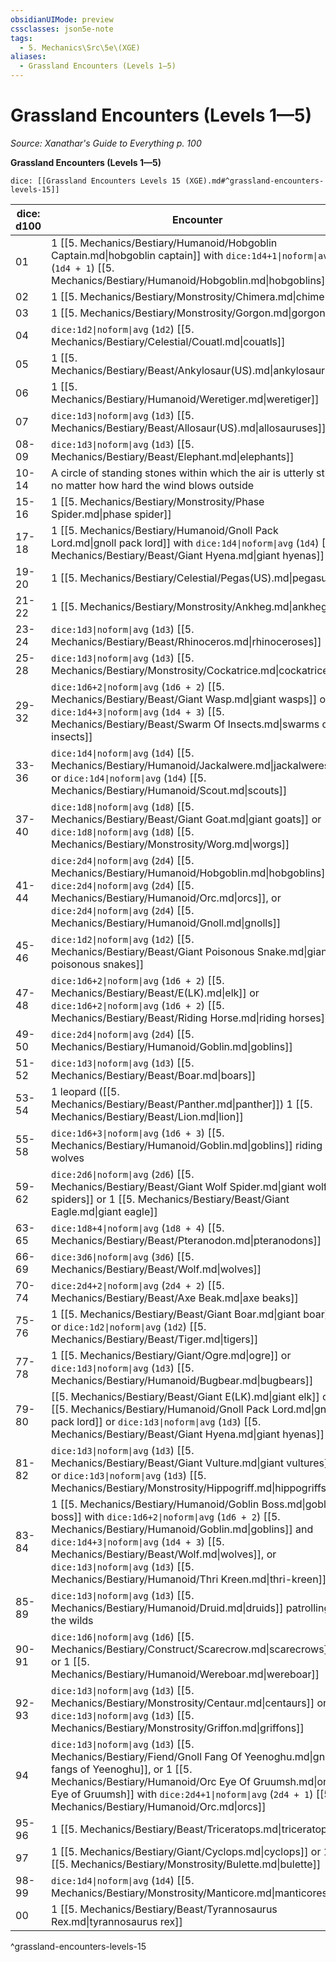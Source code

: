 ```yaml
---
obsidianUIMode: preview
cssclasses: json5e-note
tags:
  - 5. Mechanics\Src\5e\(XGE)
aliases:
  - Grassland Encounters (Levels 1—5)
---
```

# Grassland Encounters (Levels 1—5)
*Source: Xanathar's Guide to Everything p. 100* 

**Grassland Encounters (Levels 1—5)**

`dice: [[Grassland Encounters Levels 15 (XGE).md#^grassland-encounters-levels-15]]`

| dice: d100 | Encounter |
|------------|-----------|
| 01 | 1 [[5. Mechanics/Bestiary/Humanoid/Hobgoblin Captain.md\|hobgoblin captain]] with `dice:1d4+1\|noform\|avg` (`1d4 + 1`) [[5. Mechanics/Bestiary/Humanoid/Hobgoblin.md\|hobgoblins]] |
| 02 | 1 [[5. Mechanics/Bestiary/Monstrosity/Chimera.md\|chimera]] |
| 03 | 1 [[5. Mechanics/Bestiary/Monstrosity/Gorgon.md\|gorgon]] |
| 04 | `dice:1d2\|noform\|avg` (`1d2`) [[5. Mechanics/Bestiary/Celestial/Couatl.md\|couatls]] |
| 05 | 1 [[5. Mechanics/Bestiary/Beast/Ankylosaur(US).md\|ankylosaurus]] |
| 06 | 1 [[5. Mechanics/Bestiary/Humanoid/Weretiger.md\|weretiger]] |
| 07 | `dice:1d3\|noform\|avg` (`1d3`) [[5. Mechanics/Bestiary/Beast/Allosaur(US).md\|allosauruses]] |
| 08-09 | `dice:1d3\|noform\|avg` (`1d3`) [[5. Mechanics/Bestiary/Beast/Elephant.md\|elephants]] |
| 10-14 | A circle of standing stones within which the air is utterly still, no matter how hard the wind blows outside |
| 15-16 | 1 [[5. Mechanics/Bestiary/Monstrosity/Phase Spider.md\|phase spider]] |
| 17-18 | 1 [[5. Mechanics/Bestiary/Humanoid/Gnoll Pack Lord.md\|gnoll pack lord]] with `dice:1d4\|noform\|avg` (`1d4`) [[5. Mechanics/Bestiary/Beast/Giant Hyena.md\|giant hyenas]] |
| 19-20 | 1 [[5. Mechanics/Bestiary/Celestial/Pegas(US).md\|pegasus]] |
| 21-22 | 1 [[5. Mechanics/Bestiary/Monstrosity/Ankheg.md\|ankheg]] |
| 23-24 | `dice:1d3\|noform\|avg` (`1d3`) [[5. Mechanics/Bestiary/Beast/Rhinoceros.md\|rhinoceroses]] |
| 25-28 | `dice:1d3\|noform\|avg` (`1d3`) [[5. Mechanics/Bestiary/Monstrosity/Cockatrice.md\|cockatrices]] |
| 29-32 | `dice:1d6+2\|noform\|avg` (`1d6 + 2`) [[5. Mechanics/Bestiary/Beast/Giant Wasp.md\|giant wasps]] or `dice:1d4+3\|noform\|avg` (`1d4 + 3`) [[5. Mechanics/Bestiary/Beast/Swarm Of Insects.md\|swarms of insects]] |
| 33-36 | `dice:1d4\|noform\|avg` (`1d4`) [[5. Mechanics/Bestiary/Humanoid/Jackalwere.md\|jackalweres]] or `dice:1d4\|noform\|avg` (`1d4`) [[5. Mechanics/Bestiary/Humanoid/Scout.md\|scouts]] |
| 37-40 | `dice:1d8\|noform\|avg` (`1d8`) [[5. Mechanics/Bestiary/Beast/Giant Goat.md\|giant goats]] or `dice:1d8\|noform\|avg` (`1d8`) [[5. Mechanics/Bestiary/Monstrosity/Worg.md\|worgs]] |
| 41-44 | `dice:2d4\|noform\|avg` (`2d4`) [[5. Mechanics/Bestiary/Humanoid/Hobgoblin.md\|hobgoblins]], `dice:2d4\|noform\|avg` (`2d4`) [[5. Mechanics/Bestiary/Humanoid/Orc.md\|orcs]], or `dice:2d4\|noform\|avg` (`2d4`) [[5. Mechanics/Bestiary/Humanoid/Gnoll.md\|gnolls]] |
| 45-46 | `dice:1d2\|noform\|avg` (`1d2`) [[5. Mechanics/Bestiary/Beast/Giant Poisonous Snake.md\|giant poisonous snakes]] |
| 47-48 | `dice:1d6+2\|noform\|avg` (`1d6 + 2`) [[5. Mechanics/Bestiary/Beast/E(LK).md\|elk]] or `dice:1d6+2\|noform\|avg` (`1d6 + 2`) [[5. Mechanics/Bestiary/Beast/Riding Horse.md\|riding horses]] |
| 49-50 | `dice:2d4\|noform\|avg` (`2d4`) [[5. Mechanics/Bestiary/Humanoid/Goblin.md\|goblins]] |
| 51-52 | `dice:1d3\|noform\|avg` (`1d3`) [[5. Mechanics/Bestiary/Beast/Boar.md\|boars]] |
| 53-54 | 1 leopard ([[5. Mechanics/Bestiary/Beast/Panther.md\|panther]]) 1 [[5. Mechanics/Bestiary/Beast/Lion.md\|lion]] |
| 55-58 | `dice:1d6+3\|noform\|avg` (`1d6 + 3`) [[5. Mechanics/Bestiary/Humanoid/Goblin.md\|goblins]] riding wolves |
| 59-62 | `dice:2d6\|noform\|avg` (`2d6`) [[5. Mechanics/Bestiary/Beast/Giant Wolf Spider.md\|giant wolf spiders]] or 1 [[5. Mechanics/Bestiary/Beast/Giant Eagle.md\|giant eagle]] |
| 63-65 | `dice:1d8+4\|noform\|avg` (`1d8 + 4`) [[5. Mechanics/Bestiary/Beast/Pteranodon.md\|pteranodons]] |
| 66-69 | `dice:3d6\|noform\|avg` (`3d6`) [[5. Mechanics/Bestiary/Beast/Wolf.md\|wolves]] |
| 70-74 | `dice:2d4+2\|noform\|avg` (`2d4 + 2`) [[5. Mechanics/Bestiary/Beast/Axe Beak.md\|axe beaks]] |
| 75-76 | 1 [[5. Mechanics/Bestiary/Beast/Giant Boar.md\|giant boar]] or `dice:1d2\|noform\|avg` (`1d2`) [[5. Mechanics/Bestiary/Beast/Tiger.md\|tigers]] |
| 77-78 | 1 [[5. Mechanics/Bestiary/Giant/Ogre.md\|ogre]] or `dice:1d3\|noform\|avg` (`1d3`) [[5. Mechanics/Bestiary/Humanoid/Bugbear.md\|bugbears]] |
| 79-80 | [[5. Mechanics/Bestiary/Beast/Giant E(LK).md\|giant elk]] or 1 [[5. Mechanics/Bestiary/Humanoid/Gnoll Pack Lord.md\|gnoll pack lord]] or `dice:1d3\|noform\|avg` (`1d3`) [[5. Mechanics/Bestiary/Beast/Giant Hyena.md\|giant hyenas]] |
| 81-82 | `dice:1d3\|noform\|avg` (`1d3`) [[5. Mechanics/Bestiary/Beast/Giant Vulture.md\|giant vultures]] or `dice:1d3\|noform\|avg` (`1d3`) [[5. Mechanics/Bestiary/Monstrosity/Hippogriff.md\|hippogriffs]] |
| 83-84 | 1 [[5. Mechanics/Bestiary/Humanoid/Goblin Boss.md\|goblin boss]] with `dice:1d6+2\|noform\|avg` (`1d6 + 2`) [[5. Mechanics/Bestiary/Humanoid/Goblin.md\|goblins]] and `dice:1d4+3\|noform\|avg` (`1d4 + 3`) [[5. Mechanics/Bestiary/Beast/Wolf.md\|wolves]], or `dice:1d3\|noform\|avg` (`1d3`) [[5. Mechanics/Bestiary/Humanoid/Thri Kreen.md\|thri-kreen]] |
| 85-89 | `dice:1d3\|noform\|avg` (`1d3`) [[5. Mechanics/Bestiary/Humanoid/Druid.md\|druids]] patrolling the wilds |
| 90-91 | `dice:1d6\|noform\|avg` (`1d6`) [[5. Mechanics/Bestiary/Construct/Scarecrow.md\|scarecrows]] or 1 [[5. Mechanics/Bestiary/Humanoid/Wereboar.md\|wereboar]] |
| 92-93 | `dice:1d3\|noform\|avg` (`1d3`) [[5. Mechanics/Bestiary/Monstrosity/Centaur.md\|centaurs]] or `dice:1d3\|noform\|avg` (`1d3`) [[5. Mechanics/Bestiary/Monstrosity/Griffon.md\|griffons]] |
| 94 | `dice:1d3\|noform\|avg` (`1d3`) [[5. Mechanics/Bestiary/Fiend/Gnoll Fang Of Yeenoghu.md\|gnoll fangs of Yeenoghu]], or 1 [[5. Mechanics/Bestiary/Humanoid/Orc Eye Of Gruumsh.md\|orc Eye of Gruumsh]] with `dice:2d4+1\|noform\|avg` (`2d4 + 1`) [[5. Mechanics/Bestiary/Humanoid/Orc.md\|orcs]] |
| 95-96 | 1 [[5. Mechanics/Bestiary/Beast/Triceratops.md\|triceratops]] |
| 97 | 1 [[5. Mechanics/Bestiary/Giant/Cyclops.md\|cyclops]] or 1 [[5. Mechanics/Bestiary/Monstrosity/Bulette.md\|bulette]] |
| 98-99 | `dice:1d4\|noform\|avg` (`1d4`) [[5. Mechanics/Bestiary/Monstrosity/Manticore.md\|manticores]] |
| 00 | 1 [[5. Mechanics/Bestiary/Beast/Tyrannosaurus Rex.md\|tyrannosaurus rex]] |
^grassland-encounters-levels-15
